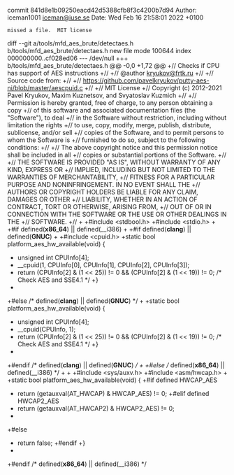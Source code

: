 commit 841d8e1b09250eacd42d5388cfb8f3c4200b7d94
Author: iceman1001 <iceman@iuse.se>
Date:   Wed Feb 16 21:58:01 2022 +0100

    missed a file.  MIT license

diff --git a/tools/mfd_aes_brute/detectaes.h b/tools/mfd_aes_brute/detectaes.h
new file mode 100644
index 000000000..cf028ed06
--- /dev/null
+++ b/tools/mfd_aes_brute/detectaes.h
@@ -0,0 +1,72 @@
+// Checks if CPU has support of AES instructions
+//
+// @author kryukov@frtk.ru
+//
+// Source code from:
+//
+// https://github.com/pavelkryukov/putty-aes-ni/blob/master/aescpuid.c
+//
+// MIT License
+// Copyright (c) 2012-2021 Pavel Kryukov, Maxim Kuznetsov, and Svyatoslav Kuzmich
+//
+// Permission is hereby granted, free of charge, to any person obtaining a copy
+// of this software and associated documentation files (the "Software"), to deal
+// in the Software without restriction, including without limitation the rights
+// to use, copy, modify, merge, publish, distribute, sublicense, and/or sell
+// copies of the Software, and to permit persons to whom the Software is
+// furnished to do so, subject to the following conditions:
+//
+// The above copyright notice and this permission notice shall be included in all
+// copies or substantial portions of the Software.
+//
+// THE SOFTWARE IS PROVIDED "AS IS", WITHOUT WARRANTY OF ANY KIND, EXPRESS OR
+// IMPLIED, INCLUDING BUT NOT LIMITED TO THE WARRANTIES OF MERCHANTABILITY,
+// FITNESS FOR A PARTICULAR PURPOSE AND NONINFRINGEMENT. IN NO EVENT SHALL THE
+// AUTHORS OR COPYRIGHT HOLDERS BE LIABLE FOR ANY CLAIM, DAMAGES OR OTHER
+// LIABILITY, WHETHER IN AN ACTION OF CONTRACT, TORT OR OTHERWISE, ARISING FROM,
+// OUT OF OR IN CONNECTION WITH THE SOFTWARE OR THE USE OR OTHER DEALINGS IN THE
+// SOFTWARE.
+//
+
+#include <stdbool.h>
+#include <stdio.h>
+
+#if defined(__x86_64__) || defined(__i386)
+
+#if defined(__clang__) || defined(__GNUC__)
+
+#include <cpuid.h>
+static bool platform_aes_hw_available(void) {
+    unsigned int CPUInfo[4];
+    __cpuid(1, CPUInfo[0], CPUInfo[1], CPUInfo[2], CPUInfo[3]);
+    return (CPUInfo[2] & (1 << 25)) != 0 && (CPUInfo[2] & (1 << 19)) != 0; /* Check AES and SSE4.1 */
+}
+
+#else /* defined(__clang__) || defined(__GNUC__) */
+
+static bool platform_aes_hw_available(void) {
+    unsigned int CPUInfo[4];
+    __cpuid(CPUInfo, 1);
+    return (CPUInfo[2] & (1 << 25)) != 0 && (CPUInfo[2] & (1 << 19)) != 0; /* Check AES and SSE4.1 */
+}
+
+#endif /* defined(__clang__) || defined(__GNUC__) */
+
+#else /* defined(__x86_64__) || defined(__i386) */
+
+
+#include <sys/auxv.h>
+#include <asm/hwcap.h>
+
+static bool platform_aes_hw_available(void) {
+#if defined HWCAP_AES
+    return (getauxval(AT_HWCAP) & HWCAP_AES) != 0;
+#elif defined HWCAP2_AES
+    return (getauxval(AT_HWCAP2) & HWCAP2_AES) != 0;
+
+#else
+    return false;
+#endif
+}
+
+#endif /* defined(__x86_64__) || defined(__i386) */
